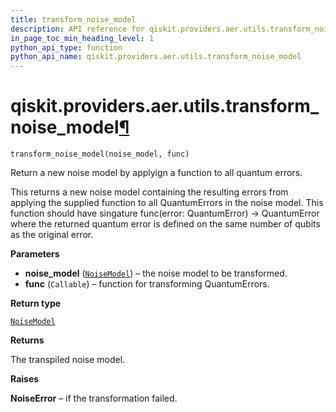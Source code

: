 ```yaml
---
title: transform_noise_model
description: API reference for qiskit.providers.aer.utils.transform_noise_model
in_page_toc_min_heading_level: 1
python_api_type: function
python_api_name: qiskit.providers.aer.utils.transform_noise_model
---
```


# qiskit.providers.aer.utils.transform\_noise\_model[¶](#qiskit-providers-aer-utils-transform-noise-model "Permalink to this headline")

<span id="qiskit.providers.aer.utils.transform_noise_model" />

`transform_noise_model(noise_model, func)`

Return a new noise model by applyign a function to all quantum errors.

This returns a new noise model containing the resulting errors from applying the supplied function to all QuantumErrors in the noise model. This function should have singature func(error: QuantumError) -> QuantumError where the returned quantum error is defined on the same number of qubits as the original error.

**Parameters**

*   **noise\_model** ([`NoiseModel`](qiskit.providers.aer.noise.NoiseModel "qiskit.providers.aer.noise.noise_model.NoiseModel")) – the noise model to be transformed.
*   **func** (`Callable`) – function for transforming QuantumErrors.

**Return type**

[`NoiseModel`](qiskit.providers.aer.noise.NoiseModel "qiskit.providers.aer.noise.noise_model.NoiseModel")

**Returns**

The transpiled noise model.

**Raises**

**NoiseError** – if the transformation failed.

